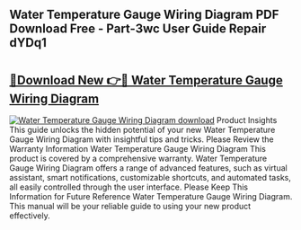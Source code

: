 ## Water Temperature Gauge Wiring Diagram PDF Download Free - Part-3wc User Guide Repair dYDq1

# <h2><a href="http://dfkjd12.blite.top/?on=Water+Temperature+Gauge+Wiring+Diagram">🔗Download New 👉🔴 Water Temperature Gauge Wiring Diagram</a></h2>

[![Water Temperature Gauge Wiring Diagram download](https://i.imgur.com/lujVjoI.png)](http://dfkjd12.blite.top/?on=Water+Temperature+Gauge+Wiring+Diagram)
Product Insights This guide unlocks the hidden potential of your new Water Temperature Gauge Wiring Diagram with insightful tips and tricks. Please Review the Warranty Information Water Temperature Gauge Wiring Diagram This product is covered by a comprehensive warranty. Water Temperature Gauge Wiring Diagram offers a range of advanced features, such as virtual assistant, smart notifications, customizable shortcuts, and automated tasks, all easily controlled through the user interface. Please Keep This Information for Future Reference Water Temperature Gauge Wiring Diagram. This manual will be your reliable guide to using your new product effectively.
